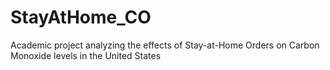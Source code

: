 # StayAtHome_CO
Academic project analyzing the effects of Stay-at-Home Orders on Carbon Monoxide levels in the United States
